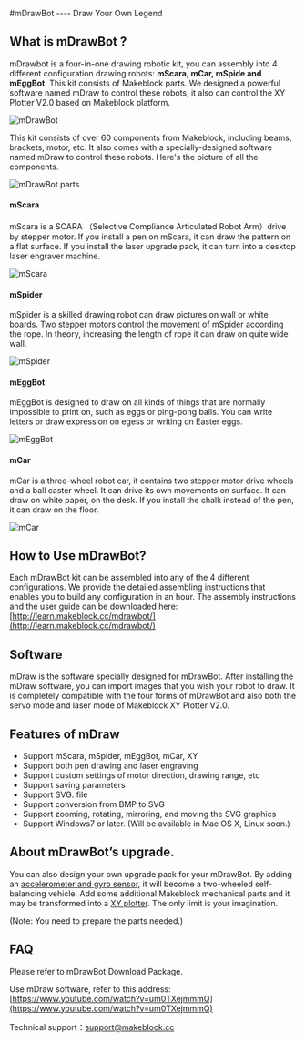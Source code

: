 #mDrawBot ---- Draw Your Own Legend


## What is mDrawBot ?

mDrawbot is a four-in-one drawing robotic kit, you can assembly into 4 different configuration drawing robots: **mScara, mCar, mSpide and mEggBot**. This kit consists of Makeblock parts. We designed a powerful software named mDraw to control these robots, it also can control the XY Plotter V2.0 based on Makeblock platform.

![mDrawBot](http://learn.makeblock.cc/wp-content/uploads/2015/08/B17.png)

This kit consists of over 60 components from Makeblock, including beams, brackets, motor, etc. It also comes with a specially-designed software named mDraw to control these robots. Here's the picture of all the components.

![mDrawBot parts](http://learn.makeblock.cc/wp-content/uploads/2015/08/B02.png)

#### **mScara**

mScara is a SCARA （Selective Compliance Articulated Robot Arm）drive by stepper motor. If you install a pen on mScara, it can draw the pattern on a flat surface. If you install the laser upgrade pack, it can turn into a desktop laser engraver machine.

![mScara](https://ksr-ugc.imgix.net/assets/003/432/915/324ed686cdb7fce96d418152848a8aea_original.gif?v=1426240502&w=700&h=&fit=max&auto=format&q=92&s=05da7bbe775b6da861365368d802d1ea)

#### **mSpider**

mSpider is a skilled drawing robot can draw pictures on wall or white boards. Two stepper motors control the movement of mSpider according the rope. In theory, increasing the length of rope it can draw on quite wide wall.

![mSpider](https://ksr-ugc.imgix.net/assets/003/427/605/a244936d7b1c613531befbd193fe4c0b_original.gif?v=1426169539&w=700&h=&fit=max&auto=format&q=92&s=4f6659e51d5f41890f7b90965750feaa)

#### **mEggBot**

mEggBot is designed to draw on all kinds of things that are normally impossible to print on, such as eggs or ping-pong balls. You can write letters or draw expression on egess or writing on Easter eggs.

![mEggBot](https://ksr-ugc.imgix.net/assets/003/427/608/dae079a6d017019e8e3345e7f2eb23e7_original.gif?v=1426169576&w=700&h=&fit=max&auto=format&q=92&s=9433df00326562b686fa748f98783d5a)

#### **mCar**

mCar is a three-wheel robot car, it contains two stepper motor drive wheels and a ball caster wheel. It can drive its own movements on surface. It can draw on white paper, on the desk. If you install the chalk instead of the pen, it can draw on the floor.

![mCar](https://ksr-ugc.imgix.net/assets/003/427/650/40e345b7722cc8968147957a29bbde88_original.gif?v=1426170301&w=700&h=&fit=max&auto=format&q=92&s=4fbb7a0331a44c49365210776bb21679)

## How to Use mDrawBot? 

Each mDrawBot kit can be assembled into any of the 4 different configurations. We provide the detailed assembling instructions that enables you to build any configuration in an hour. 
The assembly instructions and the user guide can be downloaded here: [http://learn.makeblock.cc/mdrawbot/](http://learn.makeblock.cc/mdrawbot/)

## Software 

mDraw is the software specially designed for mDrawBot. After installing the mDraw software, you can import images that you wish your robot to draw. It is completely compatible with the four forms of mDrawBot and also both the servo mode and laser mode of Makeblock XY Plotter V2.0. 

## Features of mDraw 

 - Support mScara, mSpider, mEggBot, mCar, XY  
 - Support both pen drawing and laser engraving  
 - Support custom settings of motor direction, drawing range, etc  
 - Support saving parameters  
 - Support SVG. file  
 - Support conversion from BMP to SVG  
 - Support zooming, rotating, mirroring, and moving the SVG graphics  
 - Support Windows7 or later. (Will be available in Mac OS X, Linux soon.)  

## About mDrawBot’s upgrade.

You can also design your own upgrade pack for your mDrawBot. By adding an [accelerometer and gyro sensor](http://www.makeblock.cc/me-3-axis-accelerometer-and-gyro-sensor/), it will become a two-wheeled self-balancing vehicle. Add some additional Makeblock mechanical parts and it may be transformed into a [XY plotter](http://www.makeblock.cc/xy-plotter-robot-kit-v2-0-with-electronic/). The only limit is your imagination.

(Note: You need to prepare the parts needed.)

## FAQ

Please refer to mDrawBot Download Package. 

Use mDraw software, refer to this address: [https://www.youtube.com/watch?v=um0TXejmmmQ](https://www.youtube.com/watch?v=um0TXejmmmQ)

Technical support：[support@makeblock.cc](mailto:support.makeblock.cc)
